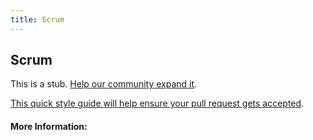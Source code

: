 ```yaml
---
title: Scrum
---
```


## Scrum

This is a stub. [Help our community expand it](https://github.com/freeCodeCamp/guide-articles/tree/master/articles/Agile/Scrum/index.md).

[This quick style guide will help ensure your pull request gets accepted](https://github.com/freeCodeCamp/guide-articles/blob/master/README.md).

<!-- The article goes here, in GitHub-flavored Markdown. Feel free to add YouTube videos, images, and CodePen/JSBin embeds  -->

#### More Information:
<!-- Please add any articles you think might be helpful to read before writing the article -->


